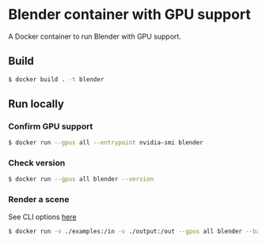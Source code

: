 # Blender container with GPU support

A Docker container to run Blender with GPU support.

## Build
```bash
$ docker build . -t blender
```

## Run locally 

### Confirm GPU support
```bash
$ docker run --gpus all --entrypoint nvidia-smi blender
```

### Check version
```bash
$ docker run --gpus all blender --version
```

### Render a scene

See CLI options [here](https://docs.blender.org/manual/en/4.2/advanced/command_line/index.html)

```bash
$ docker run -v ./examples:/in -v ./output:/out --gpus all blender --background /in/basic.blend --render-output /out/render_ --engine CYCLES --render-frame 1
```